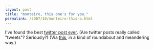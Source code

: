 ```yaml
---
layout: post
title: "monteiro, this one's for you."
permalink: /2007/10/monteiro-this-o.html
---
```


I've found the best [twitter post ever](http://twitter.com/ronaldl79/statuses/310321802). (Are twitter posts really called "tweets"? Seriously?) (Via [this](http://valleywag.com/tech/modern-and-awkward/-311598.php), in a kind of roundabout and meandering way.)